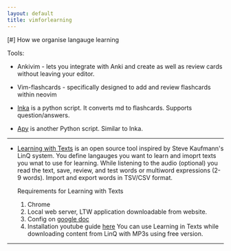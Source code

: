 ```yaml
---
layout: default
title: vimforlearning
---
```


[#] How we organise langauge learning

Tools: 
- Ankivim - lets you integrate with Anki and create as well as review cards without leaving your editor. 

- Vim-flashcards - specifically designed to add and review flashcards within neovim

- [Inka]( https://github.com/salkirr/inka) is a python script. It converts md to flashcards. Supports question/answers.

- [Apy](https://github.com/lervag/apy) is another Python script. Similar to Inka.

----
- [Learning with Texts](https://learning-with-texts.sourceforge.io/) is an open
  source tool inspired by Steve Kaufmann's LinQ system. You define langauges
  you want to learn and imoprt texts you wnat to use for learning. While
  listening to the audio (optional) you read the text, save, review, and test
  words or multiword expressions (2-9 words). Import and export words in
  TSV/CSV format. 
  
  Requirements for Learning with Texts
  1. Chrome
  2. Local web server, LTW application downloadable from website.
  3. Config on [google doc](https://docs.google.com/spreadsheets/d/1NdSuuFVVLX3an_ED4nlJYnH3zY_h7Oz6AXxfqvCScgM/edit?hl=en_US&hl=en_US#gid=0)
  4. Installation youtube guide [here](https://www.youtube.com/watch?v=s7Tzp7Af8G8)
You can use Learning in Texts while downloading content from LinQ with MP3s
using free version. 

---- 
